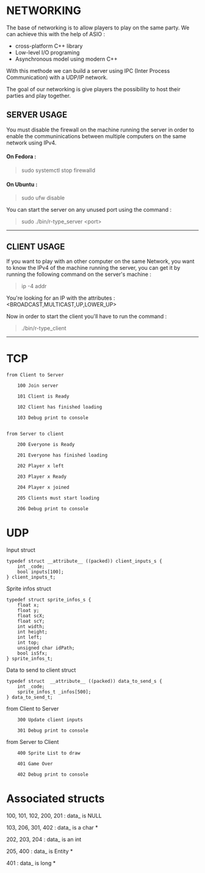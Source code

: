 # NETWORKING

The base of networking is to allow players to play on the same party. We can achieve this with the help of ASIO :
<ul>
    <li>cross-platform C++ library</li>
    <li>Low-level I/O programing</li>
    <li>Asynchronous model using modern C++</li>
</ul>
With this methode we can build a server using IPC (Inter Process Communication) with a UDP/IP network.

The goal of our networking is give players the possibility to host their parties and play together.

## SERVER USAGE

You must disable the firewall on the machine running the server in order to enable the communinications between multiple computers on the same network using IPv4.  

#### On Fedora : 

> sudo systemctl stop firewalld

#### On Ubuntu :

> sudo ufw disable

You can start the server on any unused port using the command :

> sudo ./bin/r-type_server <port<port>>

-----------------------------------------------------------------------------------

## CLIENT USAGE

If you want to play with an other computer on the same Network, you want to know the IPv4 of the machine running the server, you can get it by running the following command on the server's machine :

> ip -4 addr

You're looking for an IP with the attributes : <BROADCAST,MULTICAST,UP,LOWER_UP> 

Now in order to start the client you'll have to run the command :

> ./bin/r-type_client

-----------------------------------------------------------------

# TCP
    
    from Client to Server

        100 Join server
    
        101 Client is Ready
    
        102 Client has finished loading
    
        103 Debug print to console


    from Server to client

        200 Everyone is Ready

        201 Everyone has finished loading

        202 Player x left

        203 Player x Ready

        204 Player x joined

        205 Clients must start loading

        206 Debug print to console
    
# UDP

Input struct
    
    typedef struct __attribute__ ((packed)) client_inputs_s {
        int _code;
        bool inputs[100];
    } client_inputs_t; 

Sprite infos struct
    
    typedef struct sprite_infos_s {
        float x;
        float y;
        float scX;
        float scY;
        int width;
        int height;
        int left;
        int top;
        unsigned char idPath;
        bool isSfx;
    } sprite_infos_t;
   
Data to send to client struct
    
    typedef struct  __attribute__ ((packed)) data_to_send_s { 
        int _code; 
        sprite_infos_t _infos[500]; 
    } data_to_send_t; 
    
from Client to Server

        300 Update client inputs

        301 Debug print to console


from Server to Client

        400 Sprite List to draw

        401 Game Over

        402 Debug print to console
        
# Associated structs

100, 101, 102, 200, 201 : data_ is NULL

103, 206, 301, 402 : data_ is a char *

202, 203, 204 : data_ is an int

205, 400 : data_ is Entity *

401 : data_ is long *
